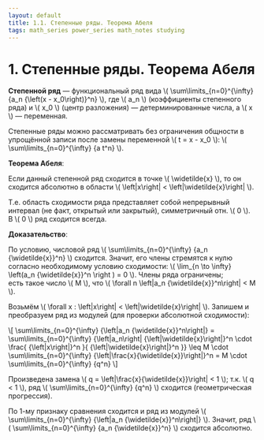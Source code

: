```yaml
---
layout: default
title: 1.1. Степенные ряды. Теорема Абеля
tags: math_series power_series math_notes studying
---
```


# 1. Степенные ряды. Теорема Абеля

**Степенной ряд** &mdash; функциональный ряд вида \\( \sum\limits_{n=0}^{\infty} {a_n {\left(x - x_0\right)}^n} \\), где \\( a_n \\) (коэффициенты степенного ряда) и \\( x_0 \\) (центр разложения) &mdash; детерминированные числа, а \\( x \\) &mdash; переменная.

Степенные ряды можно рассматривать без ограничения общности в упрощённой записи после&nbsp;замены переменной \\( t = x - x_0 \\): \\( \sum\limits_{n=0}^{\infty} {a t^n} \\).

**Теорема Абеля**:

Если данный степенной ряд сходится в точке \\( \widetilde{x} \\), то он сходится абсолютно в области \\( \left\|x\right\| < \left\|\widetilde{x}\right\| \\).

Т.е. область сходимости ряда представляет собой непрерывный интервал (не факт, открытый или закрытый), симметричный отн. \\( 0 \\). В \\( 0 \\) ряд сходится всегда.

**Доказательство**:

По условию, числовой ряд \\( \sum\limits_{n=0}^{\infty} {a_n {\widetilde{x}}^n} \\) сходится. Значит, его члены стремятся к нулю согласно необходимому условию сходимости: \\( \lim_{n \to \infty} \left(a_n {\widetilde{x}}^n \right ) = 0 \\). Члены ряда ограничены; есть&nbsp;такое&nbsp;число \\( M \\), что \\( \forall n \left\|a_n {\widetilde{x}}^n\right\| < M \\).

Возьмём \\( \forall x : \left\|x\right\| < \left\|\widetilde{x}\right\| \\). Запишем и преобразуем ряд из модулей (для проверки абсолютной сходимости):

\\[ \sum\limits_{n=0}^{\infty} {\left\|a_n {\widetilde{x}}^n\right\|} = \sum\limits_{n=0}^{\infty} {\left\|a_n\right\| {\left\|\widetilde{x}\right\|}^n \cdot \frac{ {\left\|x\right\|}^n }{ {\left\|\widetilde{x}\right\|}^n }} \leq M \cdot \sum\limits_{n=0}^{\infty} {\left\|\frac{x}{\widetilde{x}}\right\|}^n = M \cdot \sum\limits_{n=0}^{\infty} {q^n} \\]

Произведена замена \\( q = \left\|\frac{x}{\widetilde{x}}\right\| < 1 \\); т.к. \\( q < 1 \\), ряд \\( \sum\limits_{n=0}^{\infty} {q^n} \\) сходится (геометрическая прогрессия).

По 1-му признаку сравнения сходится и ряд из модулей \\( \sum\limits_{n=0}^{\infty} {\left\|a_n {\widetilde{x}}^n\right\|} \\). Значит, ряд \\( \sum\limits_{n=0}^{\infty} {a_n {\widetilde{x}}^n} \\) сходится абсолютно.
